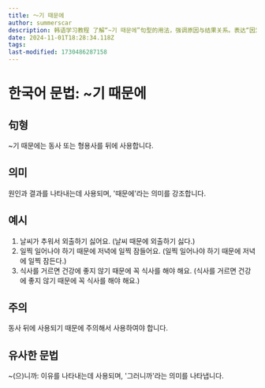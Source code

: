 ```yaml
---
title: 〜기 때문에
author: summerscar
description: 韩语学习教程 了解“~기 때문에”句型的用法，强调原因与结果关系。表达“因为...所以...”的意思。例句及注意事项，学习类似表达方式“~(으)니까”。
date: 2024-11-01T18:28:34.118Z
tags:
last-modified: 1730486287158
---
```


# 한국어 문법: ~기 때문에

## 句형
~기 때문에는 동사 또는 형용사를 뒤에 사용합니다.

## 의미
원인과 결과를 나타내는데 사용되며, '때문에'라는 의미를 강조합니다.

## 예시
1. <Speak>날씨가 추워서 외출하기 싫어요.</Speak> (날씨 때문에 외출하기 싫다.)
2. <Speak>일찍 일어나야 하기 때문에 저녁에 일찍 잠들어요.</Speak> (일찍 일어나야 하기 때문에 저녁에 일찍 잠든다.)
3. <Speak>식사를 거르면 건강에 좋지 않기 때문에 꼭 식사를 해야 해요.</Speak> (식사를 거르면 건강에 좋지 않기 때문에 꼭 식사를 해야 해요.)

## 주의
동사 뒤에 사용되기 때문에 주의해서 사용하여야 합니다.

## 유사한 문법
~(으)니까: 이유를 나타내는데 사용되며, '그러니까'라는 의미를 나타냅니다.